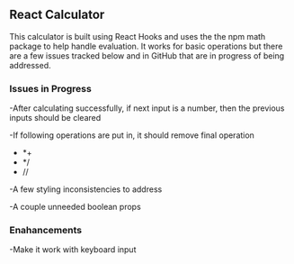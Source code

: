 ## React Calculator

This calculator is built using React Hooks and uses the the npm math package to help handle evaluation. It works for basic operations but there are a few issues tracked below and in GitHub that are in progress of being addressed.

### Issues in Progress

-After calculating successfully, if next input is a number, then the previous inputs should be cleared

-If following operations are put in, it should remove final operation

- \*+
- \*/
- //

-A few styling inconsistencies to address

-A couple unneeded boolean props

### Enahancements

-Make it work with keyboard input
